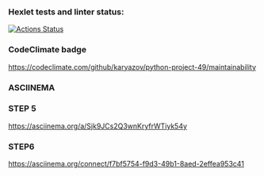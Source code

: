 ### Hexlet tests and linter status:
[![Actions Status](https://github.com/karyazov/python-project-49/workflows/hexlet-check/badge.svg)](https://github.com/karyazov/python-project-49/actions)

### CodeClimate badge
https://codeclimate.com/github/karyazov/python-project-49/maintainability

### ASCIINEMA
### STEP 5
https://asciinema.org/a/Sjk9JCs2Q3wnKryfrWTiyk54y

### STEP6
https://asciinema.org/connect/f7bf5754-f9d3-49b1-8aed-2effea953c41